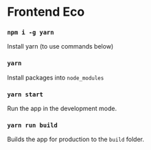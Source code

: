 # Frontend Eco

### `npm i -g yarn`

Install yarn (to use commands below)

### `yarn`

Install packages into `node_modules`

### `yarn start`

Run the app in the development mode.

### `yarn run build`

Builds the app for production to the `build` folder.
